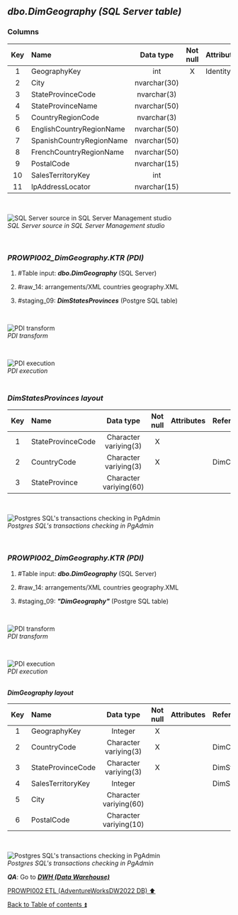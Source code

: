 ## **_dbo.DimGeography (SQL Server table)_**  

### Columns  

| Key	| Name                     | Data type    | Not null | Attributes | References            | Description       |
| :-: | :----------------------- | :----------: | :------: | :--------- | :-------------------- | :---------------- |
| 1   | GeographyKey             | int          | X        | Identity   |                       | PK                |
| 2   | City                     | nvarchar(30) |          |            |                       |                   |
| 3   | StateProvinceCode        | nvarchar(3)  |          |            |                       |                   |
| 4   | StateProvinceName        | nvarchar(50) |          |            |                       |                   |
| 5   | CountryRegionCode        | nvarchar(3)  |          |            |                       |                   |
| 6   | EnglishCountryRegionName | nvarchar(50) |          |            |                       | CountryRegionName |
| 7   | SpanishCountryRegionName | nvarchar(50) |          |            |                       | deprecated        |
| 8   | FrenchCountryRegionName  | nvarchar(50) |          |            |                       | deprecated        |
| 9   | PostalCode               | nvarchar(15) |          |            |                       |                   |
| 10  | SalesTerritoryKey        | int          |          |            | dbo.DimSalesTerritory	| FK                |
| 11  | IpAddressLocator         | nvarchar(15) |          |            |                       | deprecated        |

   <p><br></p>  

![SQL Server source in SQL Server Management studio](https://i.imgur.com/atjnzdn.png)  
_SQL Server source in SQL Server Management studio_  

   <p><br></p>  

### **_PROWPI002\_DimGeography.KTR (PDI)_**   

1. #Table input: **_dbo.DimGeography_** (SQL Server)   
2. #raw_14: arrangements/XML countries geography.XML  
3. #staging_09: **_DimStatesProvinces_** (Postgre SQL table) 
 
   <p><br></p>  

  ![PDI transform](https://i.imgur.com/04qTBND.png)  
  _PDI transform_  

  <p><br></p>  

  ![PDI execution](https://i.imgur.com/abg4gca.png)  
  _PDI execution_ 

###   **_<p><br>DimStatesProvinces layout</p>_**  

  | Key | Name                  | Data type             | Not null | Attributes | References            | Description  | Metadata |
  | :-: | :-------------------- | :-------------------: | :------: | :--------- | :-------------------- | :----------- | :------- |
  | 1   | StateProvinceCode     | Character variying(3) | X        |            |                       | PK           |  m139    |  
  | 2   | CountryCode           | Character variying(3) | X        |            | DimCountries          | FK           |  m001    |
  | 3   | StateProvince         | Character variying(60)|          |            |                       |              |  m140    |
  
   <p><br></p>  
 
  ![Postgres SQL's transactions checking in PgAdmin](https://i.imgur.com/Dar3bXc.png)  
  _Postgres SQL's transactions checking in PgAdmin_  

   <p><br></p>  
  
### **_PROWPI002\_DimGeography.KTR (PDI)_**   

1. #Table input: **_dbo.DimGeography_** (SQL Server)  
2. #raw_14: arrangements/XML countries geography.XML 
3. #staging_09: **_"DimGeography"_** (Postgre SQL table) 

   <p><br></p>  

  ![PDI transform](https://i.imgur.com/04qTBND.png)  
  _PDI transform_  

  <p><br></p>  

  ![PDI execution](https://i.imgur.com/XUGP6sR.png)  
  _PDI execution_ 

  **_<p><br>DimGeography layout</p>_**  

  | Key | Name                  | Data type             | Not null | Attributes | References            | Description  | Metadata |
  | :-: | :-------------------- | :-------------------: | :------: | :--------- | :-------------------- | :----------- | :------- |
  | 1   | GeographyKey          | Integer               | X        |            |                       | PK           | m141     |  
  | 2   | CountryCode           | Character variying(3) | X        |            | DimCountries          | FK           | m001     |
  | 3   | StateProvinceCode     | Character variying(3) | X        |            | DimStatesProvinces    | FK           | m139     |
  | 4   | SalesTerritoryKey     | Integer               |          |            | DimSalesterritory     | FK           | m142     |
  | 5   | City                  | Character variying(60)|          |            |                       |              | m143     |
  | 6   | PostalCode            | Character variying(10)|          |            |                       |              | m144     |
  
   <p><br></p>  
 
  ![Postgres SQL's transactions checking in PgAdmin](https://i.imgur.com/KNp4OlJ.png)  
  _Postgres SQL's transactions checking in PgAdmin_  

  **_QA_**: Go to **_[DWH (Data Warehouse)](dwh.md)_**  

[PROWPI002 ETL (AdventureWorksDW2022 DB) :arrow_up:](prowpi002_etl_adventureworksdw2022_db.md)  

[Back to Table of contents :arrow_double_up:](../README.md)
